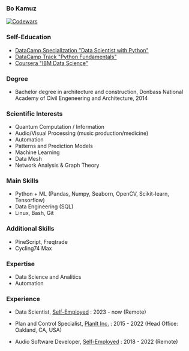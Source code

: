 ### Bo Kamuz

<!--
**bkamuz/bkamuz** is a ✨ _special_ ✨ repository because its `README.md` (this file) appears on your GitHub profile.

Here are some ideas to get you started:

- 🔭 I’m currently working on ...
- 🌱 I’m currently learning ...
- 👯 I’m looking to collaborate on ...
- 🤔 I’m looking for help with ...
- 💬 Ask me about ...
- 📫 How to reach me: ...
- 😄 Pronouns: ...
- ⚡ Fun fact: ...
-->

[![Codewars](https://www.codewars.com/users/bkamuz/badges/large)](https://www.codewars.com/users/bkamuz)

### Self-Education

* [DataCamp Specialization "Data Scientist with Python"](https://www.datacamp.com/profile/bkamuz)
* [DataCamp Track "Python Fundamentals"](https://www.datacamp.com/profile/bkamuz)
* [Coursera "IBM Data Science"](https://coursera.org/share/fc6414fbd3299902d096e489e1d00161)

### Degree

* Bachelor degree in architecture and construction, Donbass National Academy of Civil Engeneering and Architecture, 2014

### Scientific Interests

* Quantum Computation / Information
* Audio/Visual Processing (music production/medicine)
* Automation
* Patterns and Prediction Models
* Machine Learning
* Data Mesh
* Network Analysis & Graph Theory

### Main Skills

* Python + ML (Pandas, Numpy, Seaborn, OpenCV, Scikit-learn, Tensorflow)
* Data Engineering (SQL)
* Linux, Bash, Git

### Additional Skills

* PineScript, Freqtrade
* Cycling74 Max

### Expertise

* Data Science and Analitics
* Automation

### Experience

<!--
<img style="test" src="https://gb.ru/favicon.ico" alt="alt text" width="50" height="15"> 
-->
* Data Scientist, [Self-Employed](https://www.notion.so/bkamuz/Kamuz-Bo-d3f0e69c00a941ac847ab8ff949d87e3) : 2023 - now (Remote)

<!--
<img src="https://planit-inc.com/wp-content/themes/planit/assets/img/tild3536-3831-4730-a232-633966353561__planit-logo_white.svg" alt="alt text" width="50" height="15">  
-->
* Plan and Control Specialist, [PlanIt Inc.](https://planit-inc.com/) : 2015 - 2022 (Head Office: Oakland, CA, USA)

<!--
<img src="https://static.tildacdn.com/tild6164-3265-4962-b931-663232666466/Waves_W.png" alt="alt text" width="50" height="15"> 
-->
* Audio Software Developer, [Self-Employed](http://bkamuz.tilda.ws/en/else) : 2018 - 2022 (Remote)
